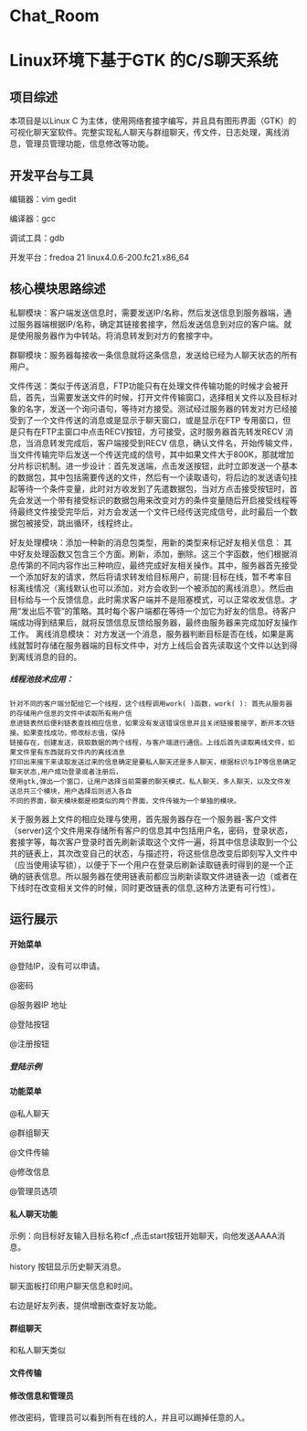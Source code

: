 # Chat_Room
# Linux环境下基于GTK 的C/S聊天系统

## 项目综述

本项目是以Linux C 为主体，使用网络套接字编写，并且具有图形界面（GTK）的可视化聊天室软件。完整实现私人聊天与群组聊天，传文件，日志处理，离线消息，管理员管理功能，信息修改等功能。

## 开发平台与工具

  编辑器：vim  gedit
  
  编译器：gcc
  
  调试工具：gdb
  
  开发平台：fredoa 21 linux4.0.6-200.fc21.x86_64
  
## 核心模块思路综述

私聊模块：客户端发送信息时，需要发送IP/名称，然后发送信息到服务器端，通过服务器端根据IP/名称，确定其链接套接字，然后发送信息到对应的客户端。就是使用服务器作为中转站。将消息转发到对方的套接字中。

群聊模块：服务器每接收一条信息就将这条信息，发送给已经为人聊天状态的所有用户。
  
文件传送：类似于传送消息，FTP功能只有在处理文件传输功能的时候才会被开启，首先，当需要发送文件的时候，打开文件传输窗口，选择相关文件以及目标对象的名字，发送一个询问语句，等待对方接受。测试经过服务器的转发对方已经接受到了一个文件传送的消息或是显示于聊天窗口，或是显示在FTP 专用窗口，但是只有在FTP主窗口中点击RECV按钮，方可接受，这时服务器首先转发RECV 消息，当消息转发完成后，客户端接受到RECV 信息，确认文件名，开始传输文件，当文件传输完毕后发送一个传送完成的信号，其中如果文件大于800K，那就增加分片标识机制。进一步设计：首先发送端，点击发送按钮，此时立即发送一个基本的数据包，其中包括需要传送的文件，然后有一个读取语句，将后边的发送语句挂起等待一个条件变量，此时对方收发到了先遣数据包，当对方点击接受按钮时，首先会发送一个带有接受标识的数据包用来改变对方的条件变量随后开启接受线程等待最终文件接受完毕后，对方会发送一个文件已经传送完成信号，此时最后一个数据包被接受，跳出循环，线程终止。
                   
                                     
好友处理模块：添加一种新的消息包类型，用新的类型来标记好友相关信息：
其中好友处理函数又包含三个方面。刷新，添加，删除。这三个字函数，他们根据消息传第的不同内容作出三种响应，最终完成好友相关操作。其中，服务器首先接受一个添加好友的请求，然后将请求转发给目标用户，前提:目标在线，暂不考率目标离线情况（离线默认也可以添加，对方会收到一个被添加的离线消息）。然后由目标给与一个反馈信息，此时需求客户端并不是阻塞模式，可以正常收发信息。才用“发出后不管”的策略。其时每个客户端都在等待一个加它为好友的信息。待客户端成功得到结果后，就将反馈信息反馈给服务器，最终由服务器来完成加好友操作工作。
离线消息模块：
	对方发送一个消息，服务器判断目标是否在线，如果是离线就暂时存储在服务器端的目标文件中，对方上线后会首先读取这个文件以达到得到离线消息的目的。

	
##### 线程池技术应用：
	针对不同的客户端分配给它一个线程，这个线程调用work( )函数，work( ): 首先从服务器的存储用户信息的文件中读取所有用户信
	息进链表然后便利链表查找相应信息，如果没有发送错误信息并且关闭链接套接字，断开本次链接。如果查找成功，修改标志值，保持
	链接存在，创建发送，获取数据的两个线程，与客户端进行通信。上线后首先读取离线文件，如果文件里有东西就将文件内的离线消息
	打印出来接下来读取发送过来的信息确定是要私人聊天还是多人聊天，根据标识与IP等信息确定聊天状态,用户成功登录或者注册后，
	使用gtk,弹出一个窗口，让用户选择当前需要的聊天模式，私人聊天，多人聊天，以及文件发送总共三个模块，用户选择后则进入各自
	不同的界面，聊天模块都是相类似的两个界面，文件传输为一个单独的模块。    
关于服务器上文件的相应处理与使用，首先服务器存在一个服务器-客户文件（server)这个文件用来存储所有客户的信息其中包括用户名，密码，登录状态，套接字等，每次客户登录时首先刷新读取这个文件一遍，将其中信息读取到一个公共的链表上，其次改变自己的状态，与描述符，将这些信息改变后即刻写入文件中（应当使用读写锁），以便于下一个用户在登录后刷新读取链表时得到的是一个正确的链表信息。所以服务器在使用链表前都应当刷新读取文件进链表一边（或者在下线时在改变相关文件的时候，同时更改链表的信息,这种方法更有可行性）。

## 运行展示

#### 开始菜单
@登陆IP，没有可以申请。

@密码

@服务器IP 地址

@登陆按钮

@注册按钮

##### 登陆示例



#### 功能菜单

@私人聊天

@群组聊天

@文件传输

@修改信息

@管理员选项




#### 私人聊天功能

示例：向目标好友输入目标名称cf ,点击start按钮开始聊天，向他发送AAAA消息。

history 按钮显示历史聊天消息。

聊天面板打印用户聊天信息和时间。

右边是好友列表，提供增删改查好友功能。



#### 群组聊天

和私人聊天类似



#### 文件传输


#### 修改信息和管理员

修改密码，管理员可以看到所有在线的人，并且可以踢掉任意的人。

